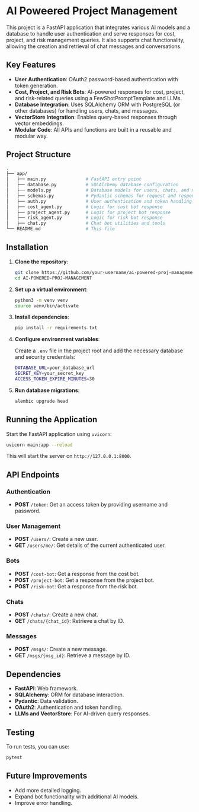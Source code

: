 
# AI Poweered Project Management

This project is a FastAPI application that integrates various AI models and a database to handle user authentication and serve responses for cost, project, and risk management queries. It also supports chat functionality, allowing the creation and retrieval of chat messages and conversations.

## Key Features

- **User Authentication**: OAuth2 password-based authentication with token generation.
- **Cost, Project, and Risk Bots**: AI-powered responses for cost, project, and risk-related queries using a FewShotPromptTemplate and LLMs.
- **Database Integration**: Uses SQLAlchemy ORM with PostgreSQL (or other databases) for handling users, chats, and messages.
- **VectorStore Integration**: Enables query-based responses through vector embeddings.
- **Modular Code**: All APIs and functions are built in a reusable and modular way.

## Project Structure

```bash
.
├── app/
│   ├── main.py               # FastAPI entry point
│   ├── database.py           # SQLAlchemy database configuration
│   ├── models.py             # Database models for users, chats, and messages
│   ├── schemas.py            # Pydantic schemas for request and response validation
│   ├── auth.py               # User authentication and token handling
│   ├── cost_agent.py         # Logic for cost bot response
│   ├── project_agent.py      # Logic for project bot response
│   ├── risk_agent.py         # Logic for risk bot response
│   ├── chat.py               # Chat bot utilities and tools
└── README.md                 # This file
```

## Installation

1. **Clone the repository**:

   ```bash
   git clone https://github.com/your-username/ai-powered-proj-management.git
   cd AI-POWERED-PROJ-MANAGEMENT
   ```

2. **Set up a virtual environment**:

   ```bash
   python3 -m venv venv
   source venv/bin/activate
   ```

3. **Install dependencies**:

   ```bash
   pip install -r requirements.txt
   ```

4. **Configure environment variables**:

   Create a `.env` file in the project root and add the necessary database and security credentials:

   ```bash
   DATABASE_URL=your_database_url
   SECRET_KEY=your_secret_key
   ACCESS_TOKEN_EXPIRE_MINUTES=30
   ```

5. **Run database migrations**:

   ```bash
   alembic upgrade head
   ```

## Running the Application

Start the FastAPI application using `uvicorn`:

```bash
uvicorn main:app --reload
```

This will start the server on `http://127.0.0.1:8000`.

## API Endpoints

### Authentication

- **POST** `/token`: Get an access token by providing username and password.

### User Management

- **POST** `/users/`: Create a new user.
- **GET** `/users/me/`: Get details of the current authenticated user.

### Bots

- **POST** `/cost-bot`: Get a response from the cost bot.
- **POST** `/project-bot`: Get a response from the project bot.
- **POST** `/risk-bot`: Get a response from the risk bot.

### Chats

- **POST** `/chats/`: Create a new chat.
- **GET** `/chats/{chat_id}`: Retrieve a chat by ID.

### Messages

- **POST** `/msgs/`: Create a new message.
- **GET** `/msgs/{msg_id}`: Retrieve a message by ID.

## Dependencies

- **FastAPI**: Web framework.
- **SQLAlchemy**: ORM for database interaction.
- **Pydantic**: Data validation.
- **OAuth2**: Authentication and token handling.
- **LLMs and VectorStore**: For AI-driven query responses.

## Testing

To run tests, you can use:

```bash
pytest
```

## Future Improvements

- Add more detailed logging.
- Expand bot functionality with additional AI models.
- Improve error handling.

